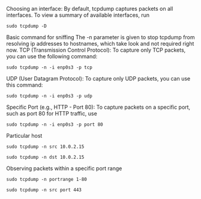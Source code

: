 
Choosing an interface: 
By default, tcpdump captures packets on all interfaces. To view a summary of available interfaces, run 
```
sudo tcpdump -D
```
Basic command for sniffing
The -n parameter is given to stop tcpdump from resolving ip addresses to hostnames, which take look and not required right now.
TCP (Transmission Control Protocol):
To capture only TCP packets, you can use the following command:
```
sudo tcpdump -n -i enp0s3 -p tcp
```
UDP (User Datagram Protocol):
To capture only UDP packets, you can use this command:
```
sudo tcpdump -n -i enp0s3 -p udp
```
Specific Port (e.g., HTTP - Port 80):
To capture packets on a specific port, such as port 80 for HTTP traffic, use
```
sudo tcpdump -n -i enp0s3 -p port 80
```
Particular host 
```
sudo tcpdump -n src 10.0.2.15
```
```
sudo tcpdump -n dst 10.0.2.15
```
Observing packets within a specific port range
```
sudo tcpdump -n portrange 1-80
```
```
sudo tcpdump -n src port 443
```

